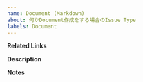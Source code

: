 ```yaml
---
name: Document (Markdown)
about: 何かDocument作成をする場合のIssue Type
labels: Document
---
```


**Related Links**

**Description**

**Notes**
